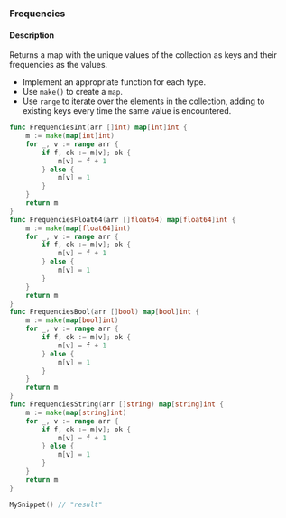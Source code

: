 ### Frequencies

#### Description

Returns a map with the unique values of the collection as keys and their frequencies as the values.

- Implement an appropriate function for each type.
- Use `make()` to create a `map`.
- Use `range` to iterate over the elements in the collection, adding to existing keys every time the same value is encountered.

```go
func FrequenciesInt(arr []int) map[int]int {
	m := make(map[int]int)
	for _, v := range arr {
		if f, ok := m[v]; ok {
			m[v] = f + 1
		} else {
			m[v] = 1
		}
	}
	return m
}
func FrequenciesFloat64(arr []float64) map[float64]int {
	m := make(map[float64]int)
	for _, v := range arr {
		if f, ok := m[v]; ok {
			m[v] = f + 1
		} else {
			m[v] = 1
		}
	}
	return m
}
func FrequenciesBool(arr []bool) map[bool]int {
	m := make(map[bool]int)
	for _, v := range arr {
		if f, ok := m[v]; ok {
			m[v] = f + 1
		} else {
			m[v] = 1
		}
	}
	return m
}
func FrequenciesString(arr []string) map[string]int {
	m := make(map[string]int)
	for _, v := range arr {
		if f, ok := m[v]; ok {
			m[v] = f + 1
		} else {
			m[v] = 1
		}
	}
	return m
}
```

```go
MySnippet() // "result"
```
